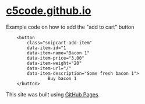# [c5code.github.io](https://c5code.github.io/)

Example code on how to add the "add to cart" button
		
		<button
			class="snipcart-add-item"
			data-item-id="1
			data-item-name="Bacon 1"
			data-item-price="3.00"
			data-item-weight="20"
			data-item-url="/"
			data-item-description="Some fresh bacon 1">
	        		Buy bacon 1
		</button>


This site was built using [GitHub Pages](https://pages.github.com/).
